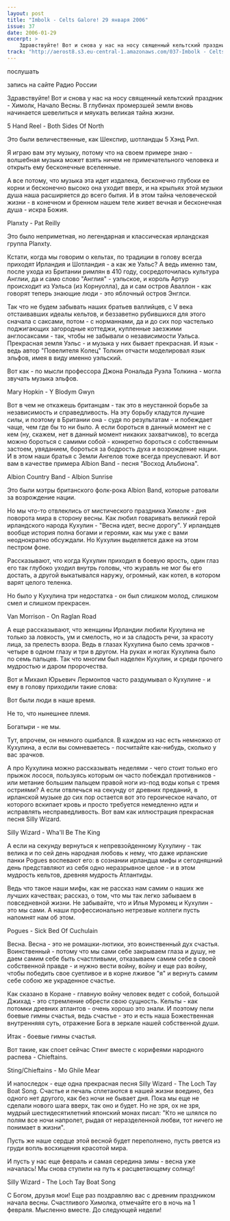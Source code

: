 ```yaml
---
layout: post
title: "Imbolk - Celts Galore! 29 января 2006"
issue: 37
date: 2006-01-29
excerpt: >
    Здравствуйте! Вот и снова у нас на носу священный кельтский праздник - Химолк, Начало Весны. В глубинах промерзшей земли вновь начинается шевелиться и мяукать великая тайна жизни.
track: "http://aerost8.s3.eu-central-1.amazonaws.com/037-Imbolk - Celts Galore!.mp3"
---
```


послушать

запись на сайте Радио России

Здравствуйте! Вот и снова у нас на носу священный кельтский праздник - Химолк, Начало Весны. В глубинах промерзшей земли вновь начинается шевелиться и мяукать великая тайна жизни.

5 Hand Reel - Both Sides Of North

Это были величественные, как Шекспир, шотландцы 5 Хэнд Рил.

Я играю вам эту музыку, потому что на своем примере знаю - волшебная музыка может взять ничем не примечательного человека и открыть ему бесконечные вселенные.

А все потому, что музыка эта идет издалека, бесконечно глубоки ее корни и бесконечно высоко она уходит вверх, и на крыльях этой музыки душа наша расширяется до всего бытия. И в этом тайна человеческой жизни - в конечном и бренном нашем теле живет вечная и бесконечная душа - искра Божия.

Planxty - Pat Reilly

Это было неприметная, но легендарная и классическая ирландская группа Planxty.

Кстати, когда мы говорим о кельтах, по традиции в голову всегда приходят Ирландия и Шотландия - а как же Уэльс? А ведь именно там, после ухода из Британии римлян в 410 году, сосредоточилась культура Англии, да и само слово "Англия" - уэльское, и король Артур происходит из Уэльса (из Корнуолла), да и сам остров Аваллон - как говорят теперь знающие люди - это яблочный остров Энглси.

Так что не будем забывать наших братьев валлийцев, с V века отстаивавших идеалы кельтов, и беззаветно рубившихся для этого сначала с саксами, потом - с норманнами, да и до сих пор частелько поджигающих загородные коттеджи, купленные заезжими англосаксами - так, чтобы не забывали о независимости Уэльса. Прекрасная земля Уэльс - и музыка у них бывает прекрасная. И язык - ведь автор "Повелителя Колец" Толкин отчасти моделировал язык эльфов, имея в виду именно уэльский.

Вот как - по мысли профессора Джона Рональда Руэла Толкина - могла звучать музыка эльфов.

Mary Hopkin - Y Blodym Gwyn

Вот в чем не откажешь британцам - так это в неустанной борьбе за независимость и справедливость. На эту борьбу кладутся лучшие силы, и поэтому в Британии она - судя по результатам - и побеждает чаще, чем где бы то ни было. А если бороться в данный момент не с кем (ну, скажем, нет в данный момент никаких захватчиков), то всегда можно бороться с самими собой - конкретно бороться с собственным застоем, увяданием, бороться за бодрость духа и возрождение нации. И в этом наши братья с Земли Ангелов тоже всегда преуспевают. И вот вам в качестве примера Albion Band - песня "Восход Альбиона".

Albion Country Band - Albion Sunrise

Это были мэтры британского фолк-рока Albion Band, которые ратовали за возрождение нации.

Но мы что-то отвлеклись от мистического праздника Химолк - дня поворота мира в сторону весны. Как любил говаривать великий герой ирландского народа Кухулин - "Весна идет, весне дорогу". У ирландцев вообще история полна богами и героями, как мы уже с вами неоднократно обсуждали. Но Кухулин выделяется даже на этом пестром фоне.

Рассказывают, что когда Кухулин приходил в боевую ярость, один глаз его так глубоко уходил внутрь головы, что журавль не мог бы его достать, а другой выкатывался наружу, огромный, как котел, в котором варят целого теленка.

Но было у Кухулина три недостатка - он был слишком молод, слишком смел и слишком прекрасен.

Van Morrison - On Raglan Road

А еще рассказывают, что женщины Ирландии любили Кухулина не только за ловкость, ум и смелость, но и за сладость речи, за красоту лица, за прелесть взора. Ведь в глазах Кухулина было семь зрачков - четыре в одном глазу и три в другом. На руках и ногах Кухулина было по семь пальцев. Так что многим был наделен Кухулин, и среди прочего мудростью и даром пророчества.

Вот и Михаил Юрьевич Лермонтов часто раздумывал о Кухулине - и ему в голову приходили такие слова:

Вот были люди в наше время.

Не то, что нынешнее племя.

Богатыри - не мы.

Тут, впрочем, он немного ошибался. В каждом из нас есть немножко от Кухулина, а если вы сомневаетесь - посчитайте как-нибудь, сколько у вас зрачков.

А про Кухулина можно рассказывать неделями - чего стоит только его прыжок лосося, пользуясь которым он часто побеждал противников - или метание большим пальцем правой ноги из-под воды копья с тремя остриями? А если отвлечься на секунду от древних преданий, в ирланской музыке до сих пор остается вот это героическое начало, от которого вскипает кровь и просто требуется немедленно идти и исправлять несправедливость. Вот вам как иллюстрация прекрасная песня Silly Wizard.

Silly Wizard - Wha'll Be The King

А если на секунду вернуться к непревзойденному Кухулину - так велика и по сей день народная любовь к нему, что даже ирланские панки Pogues воспевают его: в сознании ирландца мифы и сегодняшний день представляют из себя одно неразрывное целое - и в этом мудрость кельтов, древняя мудрость Атлантиды.

Ведь что такое наши мифы, как не рассказ нам самим о наших же лучших качествах; рассказ, о том, что мы так легко забываем в повседневной жизни. Не забывайте, что и Илья Муромец и Кухулин - это мы сами. А наши профессионально нетрезвые коллеги пусть напомнят нам об этом.

Pogues - Sick Bed Of Cuchulain

Весна. Весна - это не ромашки-лютики, это воинственный дух счастья. Воинственный - потому что мы сами себе закрываем глаза и душу, не даем самим себе быть счастливыми, отказываем самим себе в своей собственной правде - и нужно вести войну, войну и еще раз войну, чтобы победить свое суетливое и в корне лживое "я" и вернуть самим себе собою же украденное счастье.

Как сказано в Коране - главную войну человек ведет с собой, большой Джихад - это стремление обрести свою сущность. Кельты - как потомки древних атлантов - очень хорошо это знали. И поэтому пели боевые гимны счастья, ведь счастье - это и есть наша Божественная внутренняяя суть, отражение Бога в зеркале нашей собственной души.

Итак - боевые гимны счастья.

Вот такие, как споет сейчас Стинг вместе с корифеями народного распева - Chieftains.

Sting/Chieftains - Mo Ghile Mear

И напоследок - еще одна прекрасная песня Silly Wizard - The Loch Tay Boat Song. Счастье и печаль сплетаются в нашей жизни воедино, без одного нет другого, как без ночи не бывает дня. Пока мы еще не сделали нового шага вверх, так оно и будет. Но не зря, ох не зря, мудрый шестидесятилетний японский монах писал: "Кто не шлялся по полям все ночи напролет, рыдая от неразделенной любви, тот ничего не понимает в жизни".

Пусть же наше сердце этой весной будет переполнено, пусть рвется из груди вопль восхищения красотой мира.

И пусть у нас еще февраль и самая середина зимы - весна уже началась! Мы снова ступили на путь к расцветающему солнцу!

Silly Wizard - The Loch Tay Boat Song

С Богом, друзья мои! Еще раз поздравляю вас с древним праздником начала весны. Счастливого Химолка, отмечайте его в ночь на 1 февраля. Мысленно вместе. До следующей недели!
